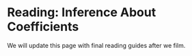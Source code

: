 # Reading: Inference About Coefficients 

We will update this page with final reading guides after we film. 